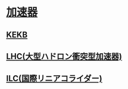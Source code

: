 # [加速器](https://ja.wikipedia.org/wiki/%E5%8A%A0%E9%80%9F%E5%99%A8)

## [KEKB](https://ja.wikipedia.org/wiki/KEKB)

## [LHC(大型ハドロン衝突型加速器)](https://ja.wikipedia.org/wiki/%E5%A4%A7%E5%9E%8B%E3%83%8F%E3%83%89%E3%83%AD%E3%83%B3%E8%A1%9D%E7%AA%81%E5%9E%8B%E5%8A%A0%E9%80%9F%E5%99%A8)

## [ILC(国際リニアコライダー)](https://ja.wikipedia.org/wiki/%E5%9B%BD%E9%9A%9B%E3%83%AA%E3%83%8B%E3%82%A2%E3%82%B3%E3%83%A9%E3%82%A4%E3%83%80%E3%83%BC)
